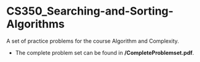 # CS350_Searching-and-Sorting-Algorithms
A set of practice problems for the course Algorithm and Complexity.

* The complete problem set can be found in __/CompleteProblemset.pdf__.
